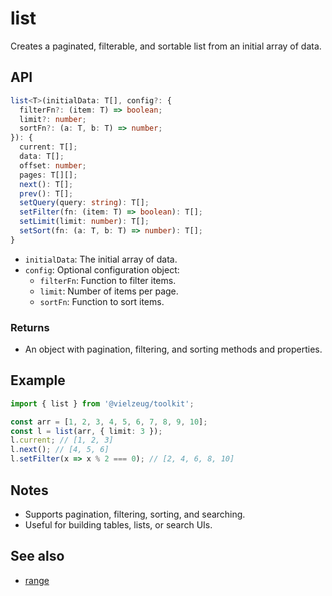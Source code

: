 # list

Creates a paginated, filterable, and sortable list from an initial array of data.

## API

```ts
list<T>(initialData: T[], config?: {
  filterFn?: (item: T) => boolean;
  limit?: number;
  sortFn?: (a: T, b: T) => number;
}): {
  current: T[];
  data: T[];
  offset: number;
  pages: T[][];
  next(): T[];
  prev(): T[];
  setQuery(query: string): T[];
  setFilter(fn: (item: T) => boolean): T[];
  setLimit(limit: number): T[];
  setSort(fn: (a: T, b: T) => number): T[];
}
```

- `initialData`: The initial array of data.
- `config`: Optional configuration object:
  - `filterFn`: Function to filter items.
  - `limit`: Number of items per page.
  - `sortFn`: Function to sort items.

### Returns

- An object with pagination, filtering, and sorting methods and properties.

## Example

```ts
import { list } from '@vielzeug/toolkit';

const arr = [1, 2, 3, 4, 5, 6, 7, 8, 9, 10];
const l = list(arr, { limit: 3 });
l.current; // [1, 2, 3]
l.next(); // [4, 5, 6]
l.setFilter(x => x % 2 === 0); // [2, 4, 6, 8, 10]
```

## Notes

- Supports pagination, filtering, sorting, and searching.
- Useful for building tables, lists, or search UIs.

## See also

- [range](../../math/range.md)
